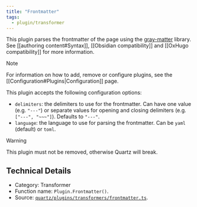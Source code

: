 ```yaml
---
title: "Frontmatter"
tags:
  - plugin/transformer
---
```


This plugin parses the frontmatter of the page using the [gray-matter](https://github.com/jonschlinkert/gray-matter) library. See [[authoring content#Syntax]], [[Obsidian compatibility]] and [[OxHugo compatibility]] for more information.

> [!note]
> For information on how to add, remove or configure plugins, see the [[Configuration#Plugins|Configuration]] page.

This plugin accepts the following configuration options:

- `delimiters`: the delimiters to use for the frontmatter. Can have one value (e.g. `"---"`) or separate values for opening and closing delimiters (e.g. `["---", "~~~"]`). Defaults to `"---"`.
- `language`: the language to use for parsing the frontmatter. Can be `yaml` (default) or `toml`.

> [!warning]
> This plugin must not be removed, otherwise Quartz will break.

## Technical Details

- Category: Transformer
- Function name: `Plugin.Frontmatter()`.
- Source: [`quartz/plugins/transformers/frontmatter.ts`](https://github.com/jackyzha0/quartz/blob/v4/quartz/plugins/transformers/frontmatter.ts).

